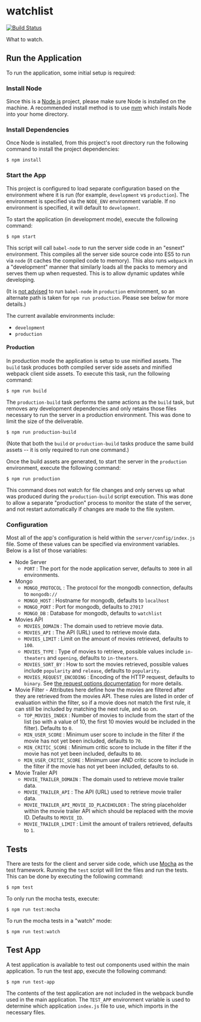 # watchlist #

[![Build Status][travis-image]][travis-url]

What to watch.

## Run the Application ##

To run the application, some initial setup is required:

### Install Node ###

Since this is a [Node.js](http://nodejs.org/) project, please make sure
Node is installed on the machine. A recommended install method is to use
[nvm](https://github.com/creationix/nvm) which installs Node into your
home directory.

### Install Dependencies ###

Once Node is installed, from this project's root directory run the following
command to install the project dependencies:

`$ npm install`

### Start the App ###

This project is configured to load separate configuration based on the
environment where it is run (for example, `development` vs `production`).
The environment is specified via the `NODE_ENV` environment variable.
If no environment is specified, it will default to `development`.

To start the application (in development mode), execute the following command:

`$ npm start`

This script will call `babel-node` to run the server side code in an "esnext"
environment. This compiles all the server side source code into ES5 to run
via `node` (it caches the compiled code to memory). This also runs `webpack`
in a "development" manner that similarly loads all the packs to memory and serves
them up when requested. This is to allow dynamic updates while developing.

(It is [not advised](https://babeljs.io/docs/usage/cli/#babel-node)
to run `babel-node` in `production` environment, so an alternate path is taken
for `npm run production`. Please see below for more details.)

The current available environments include:

*   `development`
*   `production`

#### Production ####

In production mode the application is setup to use minified assets.
The `build` task produces both compiled server side assets and minified
webpack client side assets. To execute this task, run the following command:

`$ npm run build`

The `production-build` task performs the same actions as the `build` task,
but removes any development dependencies and only retains those files necessary
to run the server in a production environment. This was done to limit the size
of the deliverable.

`$ npm run production-build`

(Note that both the `build` or `production-build` tasks produce the same build
assets -- it is only required to run one command.)

Once the build assets are generated, to start the server in the `production`
environment, execute the following command:

`$ npm run production`

This command does not watch for file changes and only serves up what was produced
during the `production-build` script execution. This was done to allow a separate
"production" process to monitor the state of the server, and not restart
automatically if changes are made to the file system.

### Configuration ###

Most all of the app's configuration is held within the `server/config/index.js`
file. Some of these values can be specified via environment variables. Below is
a list of those variables:

* Node Server
    * `PORT` : The port for the node application server, defaults to `3000` in
    all environments.
* Mongo
    * `MONGO_PROTOCOL` : The protocol for the mongodb connection, defaults to
    `mongodb://`
    * `MONGO_HOST` : Hostname for mongodb, defaults to `localhost`
    * `MONGO_PORT` : Port for mongodb, defaults to `27017`
    * `MONGO_DB` : Database for mongodb, defaults to `watchlist`
* Movies API
    * `MOVIES_DOMAIN` : The domain used to retrieve movie data.
    * `MOVIES_API` : The API (URL) used to retrieve movie data.
    * `MOVIES_LIMIT` : Limit on the amount of movies retrieved, defaults to `100`.
    * `MOVIES_TYPE` : Type of movies to retrieve, possible values include
    `in-theaters` and `opening`, defaults to `in-theaters`.
    * `MOVIES_SORT_BY` : How to sort the movies retrieved, possible values
    include `popularity` and `release`, defaults to `popularity`.
    * `MOVIES_REQUEST_ENCODING` : Encoding of the HTTP request, defaults to
    `binary`. See
    [the request options documentation](https://github.com/request/request#requestoptions-callback)
    for more details.
* Movie Filter - Attributes here define how the movies are filtered after they
are retrieved from the movies API. These rules are listed in order of evaluation
within the filter, so if a movie does not match the first rule, it can still
be included by matching the next rule, and so on.
    * `TOP_MOVIES_INDEX` : Number of movies to include from the start of the
    list (so with a value of 10, the first 10 movies would be included in the
    filter). Defaults to `0`.
    * `MIN_USER_SCORE` : Minimum user score to include in the filter if the
    movie has not yet been included, defaults to `70`.
    * `MIN_CRITIC_SCORE` : Minimum critic score to include in the filter if
    the movie has not yet been included, defaults to `80`.
    * `MIN_USER_CRITIC_SCORE` : Minimum user AND critic score to include in
    the filter if the movie has not yet been included, defaults to `60`.
* Movie Trailer API
    * `MOVIE_TRAILER_DOMAIN` : The domain used to retrieve movie trailer data.
    * `MOVIE_TRAILER_API` : The API (URL) used to retrieve movie trailer data.
    * `MOVIE_TRAILER_API_MOVIE_ID_PLACEHOLDER` : The string placeholder within
    the movie trailer API which should be replaced with the movie ID. Defaults
    to `MOVIE_ID`.
    * `MOVIE_TRAILER_LIMIT` : Limit the amount of trailers retrieved, defaults
    to `1`.

## Tests ##

There are tests for the client and server side code, which use
[Mocha](https://mochajs.org/) as the test framework. Running the `test`
script will lint the files and run the tests. This can be done by
executing the following command:

`$ npm test`

To only run the mocha tests, execute:

`$ npm run test:mocha`

To run the mocha tests in a "watch" mode:

`$ npm run test:watch`

## Test App ##

A test application is available to test out components used within the main
application. To run the test app, execute the following command:

`$ npm run test-app`

The contents of the test application are not included in the webpack bundle
used in the main application. The `TEST_APP` environment variable is used
to determine which application `index.js` file to use, which imports in the
necessary files.

[travis-image]: https://img.shields.io/travis/dylants/watchlist/master.svg
[travis-url]: https://travis-ci.org/dylants/watchlist
